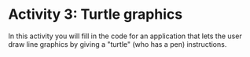 # Activity 3: Turtle graphics

In this activity you will fill in the code for an application that lets the user draw line graphics
by giving a "turtle" (who has a pen) instructions.
